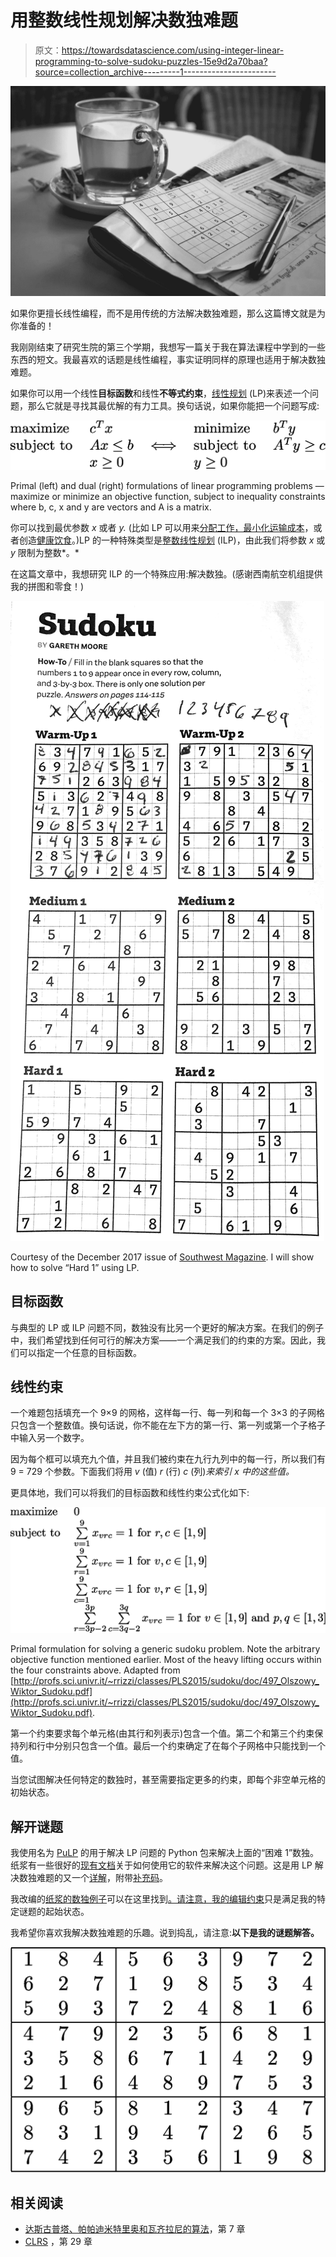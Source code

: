 # 用整数线性规划解决数独难题

> 原文：<https://towardsdatascience.com/using-integer-linear-programming-to-solve-sudoku-puzzles-15e9d2a70baa?source=collection_archive---------1----------------------->

![](img/f16e7dedf60e99d76b54e81b30ed1e1e.png)

如果你更擅长线性编程，而不是用传统的方法解决数独难题，那么这篇博文就是为你准备的！

我刚刚结束了研究生院的第三个学期，我想写一篇关于我在算法课程中学到的一些东西的短文。我最喜欢的话题是线性编程，事实证明同样的原理也适用于解决数独难题。

如果你可以用一个线性**目标函数**和线性**不等式约束**，[线性规划](https://en.wikipedia.org/wiki/Linear_programming) (LP)来表述一个问题，那么它就是寻找其最优解的有力工具。换句话说，如果你能把一个问题写成:

![](img/c19a4ac147657e13a7fdfcb12bb58c61.png)

Primal (left) and dual (right) formulations of linear programming problems — maximize or minimize an objective function, subject to inequality constraints where b, c, x and y are vectors and A is a matrix.

你可以找到最优参数 *x* 或者 *y.* (比如 LP 可以用来[分配工作，最小化运输成本](https://www.math.ucla.edu/~tom/LP.pdf)，或者创造[健康饮食](https://jeremykun.com/2014/06/02/linear-programming-and-the-most-affordable-healthy-diet-part-1/)。)LP 的一种特殊类型是[整数线性规划](https://en.wikipedia.org/wiki/Integer_programming) (ILP)，由此我们将参数 *x* 或 *y* 限制为整数*。*

在这篇文章中，我想研究 ILP 的一个特殊应用:解决数独。(感谢西南航空机组提供我的拼图和零食！)

![](img/4143f2457f394adc7cd8d39c00eafaa1.png)

Courtesy of the December 2017 issue of [Southwest Magazine](https://www.southwestmag.com). I will show how to solve “Hard 1” using LP.

## 目标函数

与典型的 LP 或 ILP 问题不同，数独没有比另一个更好的解决方案。在我们的例子中，我们希望找到任何可行的解决方案——一个满足我们的约束的方案。因此，我们可以指定一个任意的目标函数。

## 线性约束

一个难题包括填充一个 9×9 的网格，这样每一行、每一列和每一个 3×3 的子网格只包含一个整数值。换句话说，你不能在左下方的第一行、第一列或第一个子格子中输入另一个数字。

因为每个框可以填充九个值，并且我们被约束在九行九列中的每一行，所以我们有 9 = 729 个参数。下面我们将用 *v* (值) *r* (行) *c* (列)*来索引 *x* 中的这些值。*

更具体地，我们可以将我们的目标函数和线性约束公式化如下:

![](img/cb752eb15145b7c2156cb6d0e8c8fd1b.png)

Primal formulation for solving a generic sudoku problem. Note the arbitrary objective function mentioned earlier. Most of the heavy lifting occurs within the four constraints above. Adapted from [http://profs.sci.univr.it/~rrizzi/classes/PLS2015/sudoku/doc/497_Olszowy_Wiktor_Sudoku.pdf](http://profs.sci.univr.it/~rrizzi/classes/PLS2015/sudoku/doc/497_Olszowy_Wiktor_Sudoku.pdf).

第一个约束要求每个单元格(由其行和列表示)包含一个值。第二个和第三个约束保持列和行中分别只包含一个值。最后一个约束确定了在每个子网格中只能找到一个值。

当您试图解决任何特定的数独时，甚至需要指定更多的约束，即每个非空单元格的初始状态。

## 解开谜题

我使用名为 [PuLP](https://github.com/coin-or/pulp) 的用于解决 LP 问题的 Python 包来解决上面的“困难 1”数独。纸浆有一些很好的[现有文档](https://www.coin-or.org/PuLP/CaseStudies/a_sudoku_problem.html)关于如何使用它的软件来解决这个问题。这是用 LP 解决数独难题的又一个[详解](https://diego.assencio.com/?index=25ea1e49ca59de51b4ef6885dcc3ee3b)，附带[补充码](https://github.com/dassencio/sudoku)。

我改编的[纸浆的数独例子](https://github.com/coin-or/pulp/blob/master/examples/Sudoku1.py)可以在这里找到[。请注意，我的](https://gist.github.com/allisonmorgan/c2f831cb01532fe51834f471634f4d58)[编辑约束](https://gist.github.com/allisonmorgan/c2f831cb01532fe51834f471634f4d58#file-sudoku-py-L52-L79)只是满足我的特定谜题的起始状态。

我希望你喜欢我解决数独难题的乐趣。说到捣乱，请注意:**以下是我的谜题解答。**

![](img/fad3de2fbc3133813f7da9b0594ebdb5.png)

## 相关阅读

*   [达斯古普塔、帕帕迪米特里奥和瓦齐拉尼的算法](https://www.amazon.com/Algorithms-Sanjoy-Dasgupta/dp/0073523402)，第 7 章
*   [CLRS](https://en.wikipedia.org/wiki/Introduction_to_Algorithms) ，第 29 章
